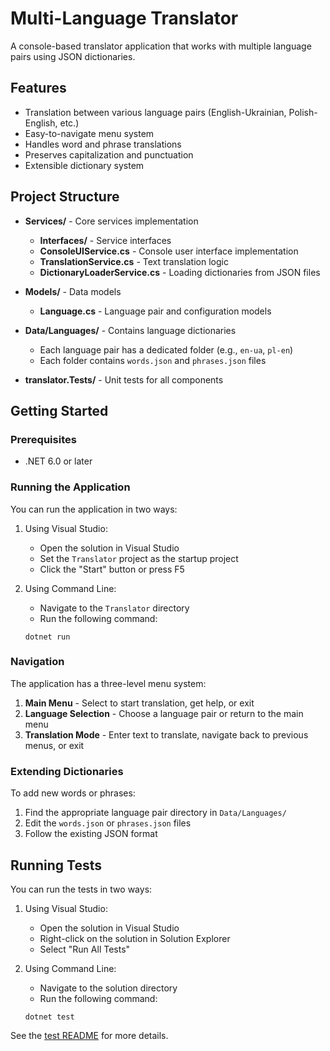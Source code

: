 # Multi-Language Translator

A console-based translator application that works with multiple language pairs using JSON dictionaries.

## Features

- Translation between various language pairs (English-Ukrainian, Polish-English, etc.)
- Easy-to-navigate menu system
- Handles word and phrase translations
- Preserves capitalization and punctuation
- Extensible dictionary system

## Project Structure

- **Services/** - Core services implementation
  - **Interfaces/** - Service interfaces
  - **ConsoleUIService.cs** - Console user interface implementation
  - **TranslationService.cs** - Text translation logic
  - **DictionaryLoaderService.cs** - Loading dictionaries from JSON files
  
- **Models/** - Data models
  - **Language.cs** - Language pair and configuration models
  
- **Data/Languages/** - Contains language dictionaries
  - Each language pair has a dedicated folder (e.g., `en-ua`, `pl-en`)
  - Each folder contains `words.json` and `phrases.json` files

- **translator.Tests/** - Unit tests for all components

## Getting Started

### Prerequisites

- .NET 6.0 or later

### Running the Application

You can run the application in two ways:

1. Using Visual Studio:
   - Open the solution in Visual Studio
   - Set the `Translator` project as the startup project
   - Click the "Start" button or press F5

2. Using Command Line:
   - Navigate to the `Translator` directory
   - Run the following command:
   ```
   dotnet run
   ```

### Navigation

The application has a three-level menu system:
1. **Main Menu** - Select to start translation, get help, or exit
2. **Language Selection** - Choose a language pair or return to the main menu
3. **Translation Mode** - Enter text to translate, navigate back to previous menus, or exit

### Extending Dictionaries

To add new words or phrases:
1. Find the appropriate language pair directory in `Data/Languages/`
2. Edit the `words.json` or `phrases.json` files
3. Follow the existing JSON format

## Running Tests

You can run the tests in two ways:

1. Using Visual Studio:
   - Open the solution in Visual Studio
   - Right-click on the solution in Solution Explorer
   - Select "Run All Tests"

2. Using Command Line:
   - Navigate to the solution directory
   - Run the following command:
   ```
   dotnet test
   ```

See the [test README](translator.Tests/README.md) for more details. 
